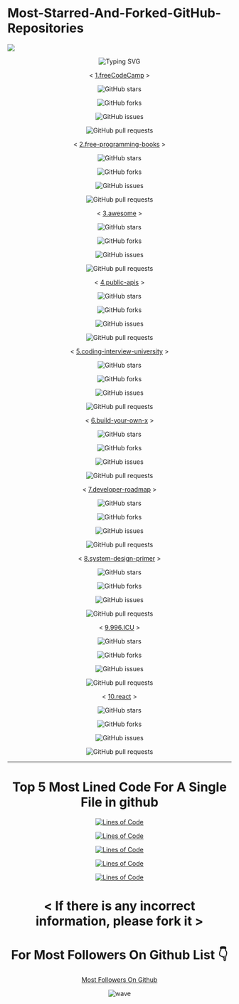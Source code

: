 # Most-Starred-And-Forked-GitHub-Repositories

![](https://capsule-render.vercel.app/api?type=waving&color=gradient&height=150&section=header)

<p align="center">
  <div align="center">
    <img
        src="https://readme-typing-svg.herokuapp.com?font=GlossAndBloom&size=30&duration=4997&color=993300&background=FF673200&center=true&vCenter=true&lines=MOST+STARRED+AND+FORKED+;ON+GITHUB+REPOSITORIES+;"
            alt="Typing SVG"
        />
    </a>
</p>
</div>

<div align="center">

< [1.freeCodeCamp](https://github.com/freeCodeCamp/freeCodeCamp) >

![GitHub stars](https://img.shields.io/github/stars/freeCodeCamp/freeCodeCamp.svg?style=social)

![GitHub forks](https://img.shields.io/github/forks/freeCodeCamp/freeCodeCamp.svg?style=social)

![GitHub issues](https://img.shields.io/github/issues/freeCodeCamp/freeCodeCamp.svg?style=social)

![GitHub pull requests](https://img.shields.io/github/issues-pr/freeCodeCamp/freeCodeCamp.svg?style=social)


< [2.free-programming-books](https://github.com/EbookFoundation/free-programming-books) >

![GitHub stars](https://img.shields.io/github/stars/EbookFoundation/free-programming-books.svg?style=social)

![GitHub forks](https://img.shields.io/github/forks/EbookFoundation/free-programming-books.svg?style=social)

![GitHub issues](https://img.shields.io/github/issues/EbookFoundation/free-programming-books.svg?style=social)

![GitHub pull requests](https://img.shields.io/github/issues-pr/freeCodeCamp/freeCodeCamp.svg?style=social)


< [3.awesome](https://github.com/sindresorhus/awesome) >

![GitHub stars](https://img.shields.io/github/stars/sindresorhus/awesome.svg?style=social)

![GitHub forks](https://img.shields.io/github/forks/sindresorhus/awesome.svg?style=social)

![GitHub issues](https://img.shields.io/github/issues/sindresorhus/awesome.svg?style=social)

![GitHub pull requests](https://img.shields.io/github/issues-pr/sindresorhus/awesome.svg?style=social)


< [4.public-apis](https://github.com/public-apis/public-apis) >

![GitHub stars](https://img.shields.io/github/stars/public-apis/public-apis.svg?style=social)

![GitHub forks](https://img.shields.io/github/forks/public-apis/public-apis.svg?style=social)

![GitHub issues](https://img.shields.io/github/issues/public-apis/public-apis.svg?style=social)

![GitHub pull requests](https://img.shields.io/github/issues-pr/public-apis/public-apis.svg?style=social)


< [5.coding-interview-university](https://github.com/jwasham/coding-interview-university) >

![GitHub stars](https://img.shields.io/github/stars/jwasham/coding-interview-university.svg?style=social)

![GitHub forks](https://img.shields.io/github/forks/jwasham/coding-interview-university.svg?style=social)

![GitHub issues](https://img.shields.io/github/issues/jwasham/coding-interview-university.svg?style=social)

![GitHub pull requests](https://img.shields.io/github/issues-pr/jwasham/coding-interview-university.svg?style=social)


< [6.build-your-own-x](https://github.com/codecrafters-io/build-your-own-x) >

![GitHub stars](https://img.shields.io/github/stars/codecrafters-io/build-your-own-x.svg?style=social)

![GitHub forks](https://img.shields.io/github/forks/codecrafters-io/build-your-own-x.svg?style=social)

![GitHub issues](https://img.shields.io/github/issues/codecrafters-io/build-your-own-x.svg?style=social)

![GitHub pull requests](https://img.shields.io/github/issues-pr/codecrafters-io/build-your-own-x.svg?style=social)


< [7.developer-roadmap](https://github.com/kamranahmedse/developer-roadmap) >

![GitHub stars](https://img.shields.io/github/stars/kamranahmedse/developer-roadmap.svg?style=social)

![GitHub forks](https://img.shields.io/github/forks/kamranahmedse/developer-roadmap.svg?style=social)

![GitHub issues](https://img.shields.io/github/issues/kamranahmedse/developer-roadmap.svg?style=social)

![GitHub pull requests](https://img.shields.io/github/issues-pr/kamranahmedse/developer-roadmap.svg?style=social)


< [8.system-design-primer](https://github.com/donnemartin/system-design-primer) >

![GitHub stars](https://img.shields.io/github/stars/donnemartin/system-design-primer.svg?style=social)

![GitHub forks](https://img.shields.io/github/forks/donnemartin/system-design-primer.svg?style=social)

![GitHub issues](https://img.shields.io/github/issues/donnemartin/system-design-primer.svg?style=social)

![GitHub pull requests](https://img.shields.io/github/issues-pr/donnemartin/system-design-primer.svg?style=social)


< [9.996.ICU](https://github.com/996icu/996.ICU) >

![GitHub stars](https://img.shields.io/github/stars/996icu/996.ICU.svg?style=social)

![GitHub forks](https://img.shields.io/github/forks/996icu/996.ICU.svg?style=social)

![GitHub issues](https://img.shields.io/github/issues/996icu/996.ICU.svg?style=social)

![GitHub pull requests](https://img.shields.io/github/issues-pr/996icu/996.ICU.svg?style=social)


< [10.react](https://github.com/facebook/react) >

![GitHub stars](https://img.shields.io/github/stars/facebook/react.svg?style=social)

![GitHub forks](https://img.shields.io/github/forks/facebook/react.svg?style=social)

![GitHub issues](https://img.shields.io/github/issues/facebook/react.svg?style=social)

![GitHub pull requests](https://img.shields.io/github/issues-pr/facebook/react.svg?style=social)

-------------------------------------------------------------------------------------------------------------------------------------------------------------
# Top 5 Most Lined Code For A Single File in github


[![Lines of Code](https://img.shields.io/badge/Lines%20of%20Code-13803-brightgreen)](https://github.com/pandas-dev/pandas/blob/main/pandas/core/frame.py)

[![Lines of Code](https://img.shields.io/badge/Lines%20of%20Code-10578-brightgreen)](https://github.com/torvalds/linux/blob/master/kernel/sched/core.c)

[![Lines of Code](https://img.shields.io/badge/Lines%20of%20Code-7808-brightgreen)](https://github.com/kubernetes/kubernetes/blob/master/staging/src/k8s.io/api/core/v1/types.go)

[![Lines of Code](https://img.shields.io/badge/Lines%20of%20Code-4625-brightgreen)](https://github.com/yashu1wwww/5000-Auto-YouTube-Comments-Using-Localhost/blob/main/video.py)

[![Lines of Code](https://img.shields.io/badge/Lines%20of%20Code-4522-brightgreen)](https://github.com/yashu1wwww/5000-Auto-YouTube-Comments-Using-Localhost/blob/main/shorts.py)


# < If there is any incorrect information, please fork it >

# For Most Followers On Github List 👇

[Most Followers On Github](https://github.com/yashu1wwww/Most-Followers-On-GitHub) 
 
![wave](https://user-images.githubusercontent.com/65462564/225171686-93c2fd4b-ced4-4602-85e4-13deacf4af62.svg)
